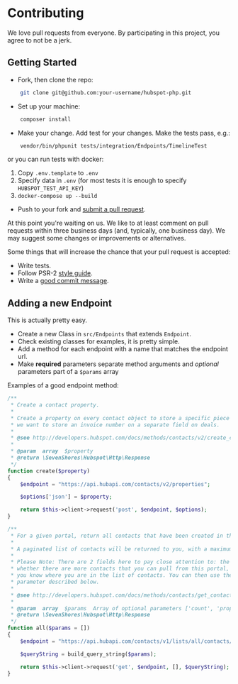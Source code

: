 # Contributing

We love pull requests from everyone. By participating in this project, you
agree to not be a jerk.

## Getting Started

- Fork, then clone the repo:

```bash
    git clone git@github.com:your-username/hubspot-php.git
```

- Set up your machine:

```bash
    composer install
```

- Make your change. Add test for your changes. Make the tests pass, e.g.:

```bash
    vendor/bin/phpunit tests/integration/Endpoints/TimelineTest
```

or you can run tests with docker:

1. Copy `.env.template` to `.env`
2. Specify data in `.env` (for most tests it is enough to specify `HUBSPOT_TEST_API_KEY`)
3. `docker-compose up --build`

- Push to your fork and [submit a pull request][pr].

[pr]: https://github.com/ryanwinchester/hubspot-php/compare/

At this point you're waiting on us. We like to at least comment on pull requests
within three business days (and, typically, one business day). We may suggest
some changes or improvements or alternatives.

Some things that will increase the chance that your pull request is accepted:

- Write tests.
- Follow PSR-2 [style guide][style].
- Write a [good commit message][commit].

[style]: https://github.com/php-fig/fig-standards/blob/master/accepted/PSR-2-coding-style-guide.md
[commit]: http://tbaggery.com/2008/04/19/a-note-about-git-commit-messages.html

## Adding a new Endpoint

This is actually pretty easy.

- Create a new Class in `src/Endpoints` that extends `Endpoint`.
- Check existing classes for examples, it is pretty simple.
- Add a method for each endpoint with a name that matches the endpoint url.
- Make **required** parameters separate method arguments and *optional* parameters part of a `$params` array

Examples of a good endpoint method:

```php
/**
 * Create a contact property.
 *
 * Create a property on every contact object to store a specific piece of data. In the example below,
 * we want to store an invoice number on a separate field on deals.
 *
 * @see http://developers.hubspot.com/docs/methods/contacts/v2/create_contacts_property
 *
 * @param  array  $property
 * @return \SevenShores\Hubspot\Http\Response
 */
function create($property)
{
    $endpoint = "https://api.hubapi.com/contacts/v2/properties";

    $options['json'] = $property;

    return $this->client->request('post', $endpoint, $options);
}
```

```php
/**
 * For a given portal, return all contacts that have been created in the portal.
 *
 * A paginated list of contacts will be returned to you, with a maximum of 100 contacts per page.
 *
 * Please Note: There are 2 fields here to pay close attention to: the "has-more" field that will let you know
 * whether there are more contacts that you can pull from this portal, and the "vid-offset" field which will let
 * you know where you are in the list of contacts. You can then use the "vid-offset" field in the "vidOffset"
 * parameter described below.
 *
 * @see http://developers.hubspot.com/docs/methods/contacts/get_contacts
 *
 * @param  array  $params  Array of optional parameters ['count', 'property', 'vidOffset']
 * @return \SevenShores\Hubspot\Http\Response
 */
function all($params = [])
{
    $endpoint = "https://api.hubapi.com/contacts/v1/lists/all/contacts/all";

    $queryString = build_query_string($params);

    return $this->client->request('get', $endpoint, [], $queryString);
}
```
